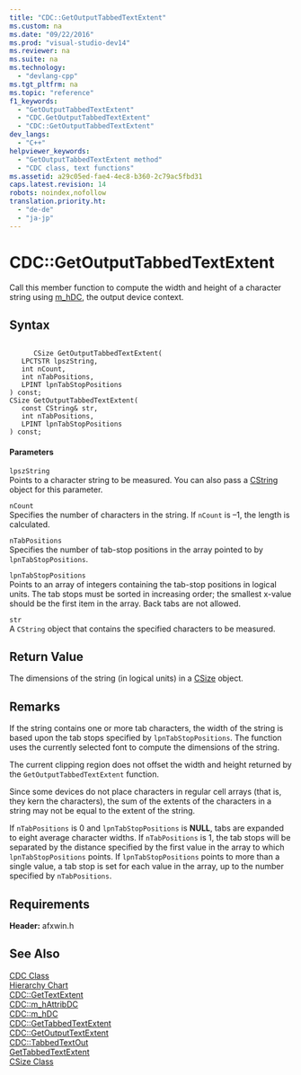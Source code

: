 ```yaml
---
title: "CDC::GetOutputTabbedTextExtent"
ms.custom: na
ms.date: "09/22/2016"
ms.prod: "visual-studio-dev14"
ms.reviewer: na
ms.suite: na
ms.technology: 
  - "devlang-cpp"
ms.tgt_pltfrm: na
ms.topic: "reference"
f1_keywords: 
  - "GetOutputTabbedTextExtent"
  - "CDC.GetOutputTabbedTextExtent"
  - "CDC::GetOutputTabbedTextExtent"
dev_langs: 
  - "C++"
helpviewer_keywords: 
  - "GetOutputTabbedTextExtent method"
  - "CDC class, text functions"
ms.assetid: a29c05ed-fae4-4ec8-b360-2c79ac5fbd31
caps.latest.revision: 14
robots: noindex,nofollow
translation.priority.ht: 
  - "de-de"
  - "ja-jp"
---
```

# CDC::GetOutputTabbedTextExtent
Call this member function to compute the width and height of a character string using [m_hDC](../vs140/cdc--m_hdc.md), the output device context.  
  
## Syntax  
  
```  
  
      CSize GetOutputTabbedTextExtent(  
   LPCTSTR lpszString,  
   int nCount,  
   int nTabPositions,  
   LPINT lpnTabStopPositions   
) const;  
CSize GetOutputTabbedTextExtent(  
   const CString& str,  
   int nTabPositions,  
   LPINT lpnTabStopPositions   
) const;  
```  
  
#### Parameters  
 `lpszString`  
 Points to a character string to be measured. You can also pass a [CString](../vs140/cstringt-class.md) object for this parameter.  
  
 `nCount`  
 Specifies the number of characters in the string. If `nCount` is –1, the length is calculated.  
  
 `nTabPositions`  
 Specifies the number of tab-stop positions in the array pointed to by `lpnTabStopPositions`.  
  
 `lpnTabStopPositions`  
 Points to an array of integers containing the tab-stop positions in logical units. The tab stops must be sorted in increasing order; the smallest x-value should be the first item in the array. Back tabs are not allowed.  
  
 `str`  
 A `CString` object that contains the specified characters to be measured.  
  
## Return Value  
 The dimensions of the string (in logical units) in a [CSize](../vs140/csize-class.md) object.  
  
## Remarks  
 If the string contains one or more tab characters, the width of the string is based upon the tab stops specified by `lpnTabStopPositions`. The function uses the currently selected font to compute the dimensions of the string.  
  
 The current clipping region does not offset the width and height returned by the `GetOutputTabbedTextExtent` function.  
  
 Since some devices do not place characters in regular cell arrays (that is, they kern the characters), the sum of the extents of the characters in a string may not be equal to the extent of the string.  
  
 If `nTabPositions` is 0 and `lpnTabStopPositions` is **NULL**, tabs are expanded to eight average character widths. If `nTabPositions` is 1, the tab stops will be separated by the distance specified by the first value in the array to which `lpnTabStopPositions` points. If `lpnTabStopPositions` points to more than a single value, a tab stop is set for each value in the array, up to the number specified by `nTabPositions`.  
  
## Requirements  
 **Header:** afxwin.h  
  
## See Also  
 [CDC Class](../vs140/cdc-class.md)   
 [Hierarchy Chart](../vs140/hierarchy-chart.md)   
 [CDC::GetTextExtent](../vs140/cdc--gettextextent.md)   
 [CDC::m_hAttribDC](../vs140/cdc--m_hattribdc.md)   
 [CDC::m_hDC](../vs140/cdc--m_hdc.md)   
 [CDC::GetTabbedTextExtent](../vs140/cdc--gettabbedtextextent.md)   
 [CDC::GetOutputTextExtent](../vs140/cdc--getoutputtextextent.md)   
 [CDC::TabbedTextOut](../vs140/cdc--tabbedtextout.md)   
 [GetTabbedTextExtent](http://msdn.microsoft.com/library/windows/desktop/dd144930)   
 [CSize Class](../vs140/csize-class.md)
